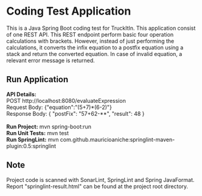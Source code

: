 Coding Test Application
===
This is a Java Spring Boot coding test for TruckItIn. This application consist of one REST API. This REST endpoint perform basic four operation calculations with brackets. However, instead of just performing the calculations, it converts the infix equation to a postfix equation using a stack and return the converted equation. In case of invalid equation, a relevant error message is returned.

## Run Application
<b>API Details:</b>
<br />
POST http://localhost:8080/evaluateExpression
<br />
Request Body: {"equation":"(5+7)*(6-2)"}
<br />
Response Body: { "postFix": "57+62-**", "result": 48 }
<br />
<br />
<b>Run Project:</b>
mvn spring-boot:run
<br />
<b>Run Unit Tests:</b>
mvn test
<br />
<b>Run SpringLint:</b>
mvn com.github.mauricioaniche:springlint-maven-plugin:0.5:springlint

## Note
Project code is scanned with SonarLint, SpringLint and Spring JavaFormat. Report "springlint-result.html" can be found at the project root directory.